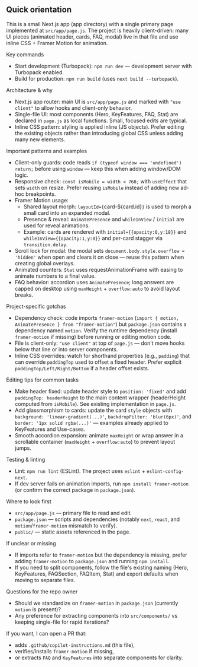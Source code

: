 ## Quick orientation

This is a small Next.js app (app directory) with a single primary page implemented at `src/app/page.js`. The project is heavily client-driven: many UI pieces (animated header, cards, FAQ, modal) live in that file and use inline CSS + Framer Motion for animation.

Key commands
- Start development (Turbopack): `npm run dev` — development server with Turbopack enabled.
- Build for production: `npm run build` (uses `next build --turbopack`).

Architecture & why
- Next.js app router: main UI is `src/app/page.js` and marked with `"use client"` to allow hooks and client-only behavior.
- Single-file UI: most components (Hero, KeyFeatures, FAQ, Stat) are declared in `page.js` as local functions. Small, focused edits are typical.
- Inline CSS pattern: styling is applied inline (JS objects). Prefer editing the existing objects rather than introducing global CSS unless adding many new elements.

Important patterns and examples
- Client-only guards: code reads `if (typeof window === 'undefined') return;` before using `window` — keep this when adding window/DOM logic.
- Responsive check: `const isMobile = width < 768;` with `useEffect` that sets `width` on resize. Prefer reusing `isMobile` instead of adding new ad-hoc breakpoints.
- Framer Motion usage:
  - Shared layout morph: `layoutId={`card-${card.id}`}` is used to morph a small card into an expanded modal.
  - Presence & reveal: `AnimatePresence` and `whileInView` / `initial` are used for reveal animations.
  - Example: cards are rendered with `initial={{opacity:0,y:18}}` and `whileInView={{opacity:1,y:0}}` and per-card stagger via `transition.delay`.
- Scroll lock for modal: the modal sets `document.body.style.overflow = 'hidden'` when open and clears it on close — reuse this pattern when creating global overlays.
- Animated counters: `Stat` uses requestAnimationFrame with easing to animate numbers to a final value.
- FAQ behavior: accordion uses `AnimatePresence`; long answers are capped on desktop using `maxHeight` + `overflow:auto` to avoid layout breaks.

Project-specific gotchas
- Dependency check: code imports `framer-motion` (`import { motion, AnimatePresence } from "framer-motion"`) but `package.json` contains a dependency named `motion`. Verify the runtime dependency (install `framer-motion` if missing) before running or editing motion code.
- File is client-only: `"use client"` at top of `page.js` — don't move hooks below that line or into server components.
- Inline CSS overrides: watch for shorthand properties (e.g., `padding`) that can override `paddingTop` used to offset a fixed header. Prefer explicit `paddingTop/Left/Right/Bottom` if a header offset exists.

Editing tips for common tasks
- Make header fixed: update header style to `position: 'fixed'` and add `paddingTop: headerHeight` to the main content wrapper (headerHeight computed from `isMobile`). See existing implementation in `page.js`.
- Add glassmorphism to cards: update the card `style` objects with `background: 'linear-gradient(...)'`, `backdropFilter: 'blur(6px)'`, and `border: '1px solid rgba(...)'` — examples already applied to KeyFeatures and Use-cases.
- Smooth accordion expansion: animate `maxHeight` or wrap answer in a scrollable container (`maxHeight` + `overflow:auto`) to prevent layout jumps.

Testing & linting
- Lint: `npm run lint` (ESLint). The project uses `eslint` + `eslint-config-next`.
- If dev server fails on animation imports, run `npm install framer-motion` (or confirm the correct package in `package.json`).

Where to look first
- `src/app/page.js` — primary file to read and edit.
- `package.json` — scripts and dependencies (notably `next`, `react`, and `motion`/`framer-motion` mismatch to verify).
- `public/` — static assets referenced in the page.

If unclear or missing
- If imports refer to `framer-motion` but the dependency is missing, prefer adding `framer-motion` to `package.json` and running `npm install`.
- If you need to split components, follow the file's existing naming (Hero, KeyFeatures, FAQSection, FAQItem, Stat) and export defaults when moving to separate files.

Questions for the repo owner
- Should we standardize on `framer-motion` in `package.json` (currently `motion` is present)?
- Any preference for extracting components into `src/components/` vs keeping single-file for rapid iterations?

If you want, I can open a PR that:
- adds `.github/copilot-instructions.md` (this file),
- verifies/installs `framer-motion` if missing,
- or extracts `FAQ` and `KeyFeatures` into separate components for clarity.
